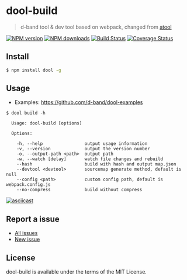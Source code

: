 dool-build
===

> d-band tool & dev tool based on webpack, changed from [atool](https://github.com/ant-tool)


[![NPM version](https://img.shields.io/npm/v/dool-build.svg)](https://www.npmjs.com/package/dool-build)
[![NPM downloads](https://img.shields.io/npm/dm/dool-build.svg)](https://www.npmjs.com/package/dool-build)
[![Build Status](https://travis-ci.org/d-band/dool-build.svg?branch=master)](https://travis-ci.org/d-band/dool-build)
[![Coverage Status](https://coveralls.io/repos/github/d-band/dool-build/badge.svg?branch=master)](https://coveralls.io/github/d-band/dool-build?branch=master)

## Install

```bash
$ npm install dool -g
```

## Usage

- Examples: https://github.com/d-band/dool-examples


```
$ dool build -h

  Usage: dool-build [options]

  Options:

    -h, --help                output usage information
    -v, --version             output the version number
    -o, --output-path <path>  output path
    -w, --watch [delay]       watch file changes and rebuild
    --hash                    build with hash and output map.json
    --devtool <devtool>       sourcemap generate method, default is null
    --config <path>           custom config path, default is webpack.config.js
    --no-compress             build without compress
```

[![asciicast](https://asciinema.org/a/34125.png)](https://asciinema.org/a/34125)

## Report a issue

* [All issues](https://github.com/d-band/dool-build/issues)
* [New issue](https://github.com/d-band/dool-build/issues/new)

## License

dool-build is available under the terms of the MIT License.